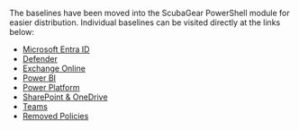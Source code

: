 The baselines have been moved into the ScubaGear PowerShell module for easier distribution. Individual baselines can be visited directly at the links below:

- [Microsoft Entra ID][]
- [Defender][]
- [Exchange Online][]
- [Power BI][]
- [Power Platform][]
- [SharePoint & OneDrive][]
- [Teams][]
- [Removed Policies][]

[Microsoft Entra ID]: ../PowerShell/ScubaGear/baselines/aad.md
[Defender]: ../PowerShell/ScubaGear/baselines/defender.md
[Exchange Online]: ../PowerShell/ScubaGear/baselines/exo.md
[Power BI]: ../PowerShell/ScubaGear/baselines/powerbi.md
[Power Platform]: ../PowerShell/ScubaGear/baselines/powerplatform.md
[SharePoint & OneDrive]: ../PowerShell/ScubaGear/baselines/sharepoint.md
[Teams]: ../PowerShell/ScubaGear/baselines/teams.md
[Removed Policies]: ../PowerShell/ScubaGear/baselines/removedpolicies.md